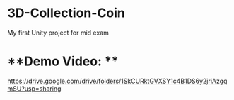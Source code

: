 # 3D-Collection-Coin
My first Unity project for mid exam 


# **Demo Video: **
https://drive.google.com/drive/folders/1SkCURktGVXSY1c4B1DS6y2jriAzgqmSU?usp=sharing
